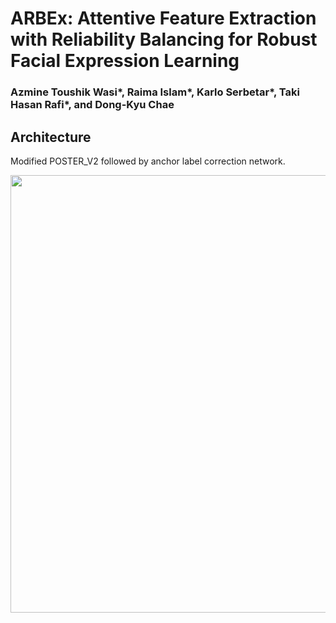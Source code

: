 # ARBEx: Attentive Feature Extraction with Reliability Balancing for Robust Facial Expression Learning
### Azmine Toushik Wasi*, Raima Islam*, Karlo Serbetar*, Taki Hasan Rafi*, and Dong-Kyu Chae

## Architecture
Modified POSTER_V2 followed by anchor label correction network.
<p align="center">
  <img src="images/Figure1.PNG" width="700"/>
</p>
